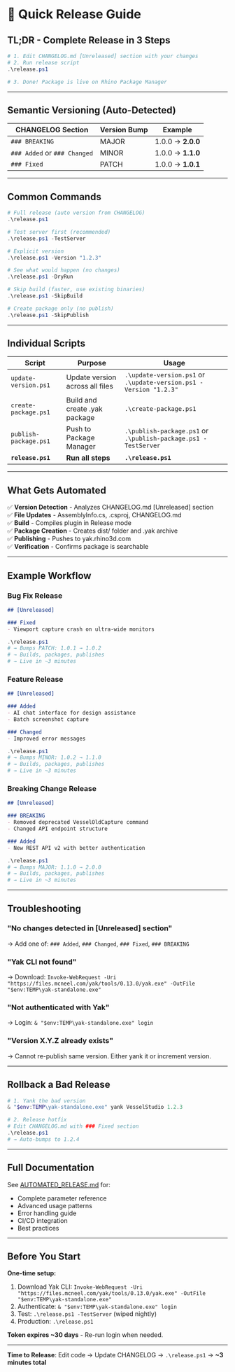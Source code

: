 # 🚀 Quick Release Guide

## TL;DR - Complete Release in 3 Steps

```powershell
# 1. Edit CHANGELOG.md [Unreleased] section with your changes
# 2. Run release script
.\release.ps1

# 3. Done! Package is live on Rhino Package Manager
```

---

## Semantic Versioning (Auto-Detected)

| CHANGELOG Section | Version Bump | Example |
|-------------------|--------------|---------|
| `### BREAKING` | MAJOR | 1.0.0 → **2.0.0** |
| `### Added` or `### Changed` | MINOR | 1.0.0 → **1.1.0** |
| `### Fixed` | PATCH | 1.0.0 → **1.0.1** |

---

## Common Commands

```powershell
# Full release (auto version from CHANGELOG)
.\release.ps1

# Test server first (recommended)
.\release.ps1 -TestServer

# Explicit version
.\release.ps1 -Version "1.2.3"

# See what would happen (no changes)
.\release.ps1 -DryRun

# Skip build (faster, use existing binaries)
.\release.ps1 -SkipBuild

# Create package only (no publish)
.\release.ps1 -SkipPublish
```

---

## Individual Scripts

| Script | Purpose | Usage |
|--------|---------|-------|
| `update-version.ps1` | Update version across all files | `.\update-version.ps1` or `.\update-version.ps1 -Version "1.2.3"` |
| `create-package.ps1` | Build and create .yak package | `.\create-package.ps1` |
| `publish-package.ps1` | Push to Package Manager | `.\publish-package.ps1` or `.\publish-package.ps1 -TestServer` |
| **`release.ps1`** | **Run all steps** | **`.\release.ps1`** |

---

## What Gets Automated

✅ **Version Detection** - Analyzes CHANGELOG.md [Unreleased] section  
✅ **File Updates** - AssemblyInfo.cs, .csproj, CHANGELOG.md  
✅ **Build** - Compiles plugin in Release mode  
✅ **Package Creation** - Creates dist/ folder and .yak archive  
✅ **Publishing** - Pushes to yak.rhino3d.com  
✅ **Verification** - Confirms package is searchable  

---

## Example Workflow

### Bug Fix Release

```markdown
## [Unreleased]

### Fixed
- Viewport capture crash on ultra-wide monitors
```

```powershell
.\release.ps1
# → Bumps PATCH: 1.0.1 → 1.0.2
# → Builds, packages, publishes
# → Live in ~3 minutes
```

### Feature Release

```markdown
## [Unreleased]

### Added
- AI chat interface for design assistance
- Batch screenshot capture

### Changed
- Improved error messages
```

```powershell
.\release.ps1
# → Bumps MINOR: 1.0.2 → 1.1.0
# → Builds, packages, publishes
# → Live in ~3 minutes
```

### Breaking Change Release

```markdown
## [Unreleased]

### BREAKING
- Removed deprecated VesselOldCapture command
- Changed API endpoint structure

### Added
- New REST API v2 with better authentication
```

```powershell
.\release.ps1
# → Bumps MAJOR: 1.1.0 → 2.0.0
# → Builds, packages, publishes
# → Live in ~3 minutes
```

---

## Troubleshooting

### "No changes detected in [Unreleased] section"
→ Add one of: `### Added`, `### Changed`, `### Fixed`, `### BREAKING`

### "Yak CLI not found"
→ Download: `Invoke-WebRequest -Uri "https://files.mcneel.com/yak/tools/0.13.0/yak.exe" -OutFile "$env:TEMP\yak-standalone.exe"`

### "Not authenticated with Yak"
→ Login: `& "$env:TEMP\yak-standalone.exe" login`

### "Version X.Y.Z already exists"
→ Cannot re-publish same version. Either yank it or increment version.

---

## Rollback a Bad Release

```powershell
# 1. Yank the bad version
& "$env:TEMP\yak-standalone.exe" yank VesselStudio 1.2.3

# 2. Release hotfix
# Edit CHANGELOG.md with ### Fixed section
.\release.ps1
# → Auto-bumps to 1.2.4
```

---

## Full Documentation

See [AUTOMATED_RELEASE.md](./docs/guides/AUTOMATED_RELEASE.md) for:
- Complete parameter reference
- Advanced usage patterns
- Error handling guide
- CI/CD integration
- Best practices

---

## Before You Start

**One-time setup:**
1. Download Yak CLI: `Invoke-WebRequest -Uri "https://files.mcneel.com/yak/tools/0.13.0/yak.exe" -OutFile "$env:TEMP\yak-standalone.exe"`
2. Authenticate: `& "$env:TEMP\yak-standalone.exe" login`
3. Test: `.\release.ps1 -TestServer` (wiped nightly)
4. Production: `.\release.ps1`

**Token expires ~30 days** - Re-run login when needed.

---

**Time to Release**: Edit code → Update CHANGELOG → `.\release.ps1` → **~3 minutes total**

